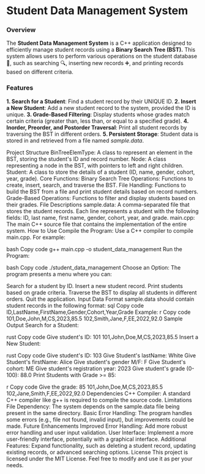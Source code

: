# **Student Data Management System**
### **Overview**
The **Student Data Management System** is a C++ application designed to efficiently manage student records using a **Binary Search Tree (BST).** This system allows users to perform various operations on the student database 🫙, such as searching 🔍, inserting new records ➕, and printing records based on different criteria.

### **Features**
**1. Search for a Student**: Find a student record by their UNIQUE ID.
**2. Insert a New Student**: Add a new student record to the system, provided the ID is unique.
**3. Grade-Based Filtering**: Display students whose grades match certain criteria (greater than, less than, or equal to a specified grade).
**4. Inorder, Preorder, and Postorder Traversal**: Print all student records by traversing the BST in different orders.
**5. Persistent Storage**: Student data is stored in and retrieved from a file named *sample.data*.

Project Structure
BinTreeElemType: A class to represent an element in the BST, storing the student's ID and record number.
Node: A class representing a node in the BST, with pointers to left and right children.
Student: A class to store the details of a student (ID, name, gender, cohort, year, grade).
Core Functions:
Binary Search Tree Operations: Functions to create, insert, search, and traverse the BST.
File Handling: Functions to build the BST from a file and print student details based on record numbers.
Grade-Based Operations: Functions to filter and display students based on their grades.
File Descriptions
sample.data: A comma-separated file that stores the student records. Each line represents a student with the following fields: ID, last name, first name, gender, cohort, year, and grade.
main.cpp: The main C++ source file that contains the implementation of the entire system.
How to Use
Compile the Program: Use a C++ compiler to compile main.cpp. For example:

bash
Copy code
g++ main.cpp -o student_data_management
Run the Program:

bash
Copy code
./student_data_management
Choose an Option: The program presents a menu where you can:

Search for a student by ID.
Insert a new student record.
Print students based on grade criteria.
Traverse the BST to display all students in different orders.
Quit the application.
Input Data Format
sample.data should contain student records in the following format:
sql
Copy code
ID,LastName,FirstName,Gender,Cohort,Year,Grade
Example:
r
Copy code
101,Doe,John,M,CS,2023,85.5
102,Smith,Jane,F,EE,2022,92.0
Sample Output
Search for a Student:

rust
Copy code
Give student's ID: 101
101,John,Doe,M,CS,2023,85.5
Insert a New Student:

rust
Copy code
Give student's ID: 103
Give Student's lastName: White
Give Student's firstName: Alice
Give student's gender M/F: F
Give Student's cohort: ME
Give student's registration year: 2023
Give student's grade (0-100): 88.0
Print Students with Grade >= 85:

r
Copy code
Give the grade: 85
101,John,Doe,M,CS,2023,85.5
102,Jane,Smith,F,EE,2022,92.0
Dependencies
C++ Compiler: A standard C++ compiler like g++ is required to compile the source code.
Limitations
File Dependency: The system depends on the sample.data file being present in the same directory.
Basic Error Handling: The program handles some errors (e.g., file not found, invalid input), but improvements could be made.
Future Enhancements
Improved Error Handling: Add more robust error handling and user input validation.
User Interface: Implement a more user-friendly interface, potentially with a graphical interface.
Additional Features: Expand functionality, such as deleting a student record, updating existing records, or advanced searching options.
License
This project is licensed under the MIT License. Feel free to modify and use it as per your needs.